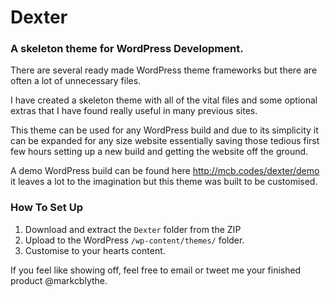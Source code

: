 Dexter
======
### A skeleton theme for WordPress Development.

There are several ready made WordPress theme frameworks but there are often a lot of unnecessary files.

I have created a skeleton theme with all of the vital files and some optional extras that I have found really useful in many previous sites. 

This theme can be used for any WordPress build and due to its simplicity it can be expanded for any size website essentially saving those tedious first few hours setting up a new build and getting the website off the ground.

A demo WordPress build can be found here http://mcb.codes/dexter/demo it leaves a lot to the imagination but this theme was built to be customised.

### How To Set Up

1. Download and extract the `Dexter` folder from the ZIP
2. Upload to the WordPress `/wp-content/themes/` folder.
3. Customise to your hearts content.

If you feel like showing off, feel free to email or tweet me your finished product @markcblythe.
